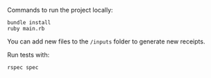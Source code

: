 Commands to run the project locally:


```
bundle install
ruby main.rb
```

You can add new files to the `/inputs` folder to generate new receipts.


Run tests with:

```
rspec spec
```

